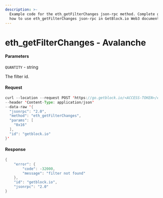 ```yaml
---
description: >-
  Example code for the eth_getFilterChanges json-rpc method. Сomplete guide on
  how to use eth_getFilterChanges json-rpc in GetBlock.io Web3 documentation.
---
```


# eth\_getFilterChanges - Avalanche

#### Parameters

`QUANTITY` - string

The filter id.

#### Request

```java
curl --location --request POST 'https://go.getblock.io/<ACCESS-TOKEN>/ext/bc/C/rpc' \
--header 'Content-Type: application/json' 
--data-raw '{
  "jsonrpc": "2.0",
  "method": "eth_getFilterChanges",
  "params": [
    "0x16"
  ],
  "id": "getblock.io"
}'
```

#### Response

```java
{
    "error": {
        "code": -32000,
        "message": "filter not found"
    },
    "id": "getblock.io",
    "jsonrpc": "2.0"
}
```
